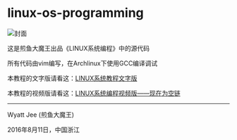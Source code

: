 # linux-os-programming
![封面](https://github.com/wyattjee/linux-os-programming/blob/master/JianYuLogo/LINUX_OS_PROGRAMMING.png)

这是煎鱼大魔王出品《LINUX系统编程》中的源代码

所有代码由vim编写，在Archlinux下使用GCC编译调试

本教程的文字版请看这：[LINUX系统教程文字版](https://wyattjee.gitbooks.io/linux-os-programming/content/)

本教程的视频版请看这：[LINUX系统编程视频版——现在为空链]()

---
Wyatt Jee (煎鱼大魔王)

2016年8月11日，中国浙江
